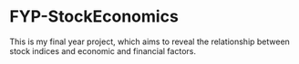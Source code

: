 # FYP-StockEconomics
This is my final year project, which aims to reveal the relationship between stock indices and economic and financial factors.
